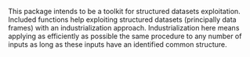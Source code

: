 This package intends to be a toolkit for structured datasets exploitation. 
Included functions help exploiting structured datasets (principally data frames) with an industrialization approach. 
Industrialization here means applying as efficiently as possible the same procedure to any number of inputs as long as these inputs have an identified common structure.
